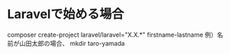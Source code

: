 # Laravelで始める場合
composer create-project laravel/laravel="X.X.*" firstname-lastname
例）名前が山田太郎の場合、 mkdir taro-yamada